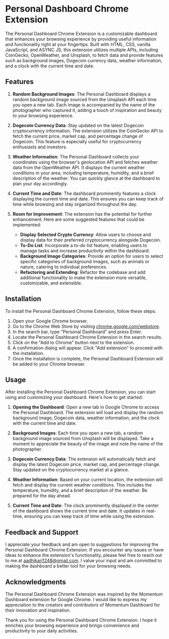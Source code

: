 # Personal Dashboard Chrome Extension

The Personal Dashboard Chrome Extension is a customizable dashboard that enhances your browsing experience by providing useful information and functionality right at your fingertips. Built with HTML, CSS, vanilla JavaScript, and ASYNC JS, this extension utilizes multiple APIs, including CoinGecko, OpenWeather, and Unsplash, to fetch data and provide features such as background images, Dogecoin currency data, weather information, and a clock with the current time and date.

## Features

1. **Random Background Images**: The Personal Dashboard displays a random background image sourced from the Unsplash API each time you open a new tab. Each image is accompanied by the name of the photographer who captured it, adding a touch of inspiration and beauty to your browsing experience.

2. **Dogecoin Currency Data**: Stay updated on the latest Dogecoin cryptocurrency information. The extension utilizes the CoinGecko API to fetch the current price, market cap, and percentage change of Dogecoin. This feature is especially useful for cryptocurrency enthusiasts and investors.

3. **Weather Information**: The Personal Dashboard collects your coordinates using the browser's geolocation API and fetches weather data from the OpenWeather API. It displays the current weather conditions in your area, including temperature, humidity, and a brief description of the weather. You can quickly glance at the dashboard to plan your day accordingly.

4. **Current Time and Date**: The dashboard prominently features a clock displaying the current time and date. This ensures you can keep track of time while browsing and stay organized throughout the day.

5. **Room for Improvement**: The extension has the potential for further enhancement. Here are some suggested features that could be implemented:

   - **Display Selected Crypto Currency**: Allow users to choose and display data for their preferred cryptocurrency alongside Dogecoin.
   - **To-Do List**: Incorporate a to-do list feature, enabling users to manage tasks and increase productivity within the dashboard.
   - **Background Image Categories**: Provide an option for users to select specific categories of background images, such as animals or nature, catering to individual preferences.
   - **Refactoring and Extending**: Refactor the codebase and add additional functionality to make the extension more versatile, customizable, and extensible.

## Installation

To install the Personal Dashboard Chrome Extension, follow these steps:

1. Open your Google Chrome browser.
2. Go to the Chrome Web Store by visiting [chrome.google.com/webstore](https://chrome.google.com/webstore).
3. In the search bar, type "Personal Dashboard" and press Enter.
4. Locate the Personal Dashboard Chrome Extension in the search results.
5. Click on the "Add to Chrome" button next to the extension.
6. A confirmation dialog will appear. Click "Add extension" to proceed with the installation.
7. Once the installation is complete, the Personal Dashboard Extension will be added to your Chrome browser.

## Usage

After installing the Personal Dashboard Chrome Extension, you can start using and customizing your dashboard. Here's how to get started:

1. **Opening the Dashboard**: Open a new tab in Google Chrome to access the Personal Dashboard. The extension will load and display the random background image, Dogecoin data, weather information, and the clock with the current time and date.

2. **Background Images**: Each time you open a new tab, a random background image sourced from Unsplash will be displayed. Take a moment to appreciate the beauty of the image and note the name of the photographer.

3. **Dogecoin Currency Data**: The extension will automatically fetch and display the latest Dogecoin price, market cap, and percentage change. Stay updated on the cryptocurrency market at a glance.

4. **Weather Information**: Based on your current location, the extension will fetch and display the current weather conditions. This includes the temperature, humidity, and a brief description of the weather. Be prepared for the day ahead.

5. **Current Time and Date**: The clock prominently displayed in the center of the dashboard shows the current time and date. It updates in real-time, ensuring you can keep track of time while using the extension.

## Feedback and Support

I appreciate your feedback and am open to suggestions for improving the Personal Dashboard Chrome Extension. If you encounter any issues or have ideas to enhance the extension's functionality, please feel free to reach out to me at [aadhikari1248@gmail.com](aadhikari1248@gmail.com). I value your input and am committed to making the dashboard a better tool for your browsing needs.


## Acknowledgments

The Personal Dashboard Chrome Extension was inspired by the Momentum Dashboard extension for Google Chrome. I would like to express my appreciation to the creators and contributors of Momentum Dashboard for their innovation and inspiration.

Thank you for using the Personal Dashboard Chrome Extension. I hope it enriches your browsing experience and brings convenience and productivity to your daily activities.
